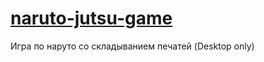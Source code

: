 # <a href="https://nek0samurai.github.io/naruto-jutsu-game.github.io/">naruto-jutsu-game</a> 
Игра по наруто со складыванием печатей (Desktop only)
